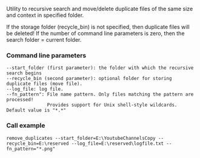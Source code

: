 Utility to recursive search and move/delete duplicate files of the same size and context in specified folder.

If the storage folder (recycle_bin) is not specified, then duplicate files will be deleted!
If the number of command line parameters is zero, then the search folder = current folder.

### Command line parameters
    --start_folder (first parameter): the folder with which the recursive search begins
    --recycle_bin (second parameter): optional folder for storing duplicate files (move file).
    --log_file: log file.
    --fn_pattern": File name pattern. Only files matching the pattern are processed!
                   Provides support for Unix shell-style wildcards. Default value is "*.*"

### Call example
    remove_duplicates --start_folder=E:\YoutubeChannelsCopy --recycle_bin=E:\reserved --log_file=E:\reserved\logfile.txt --fn_pattern="*.png" 